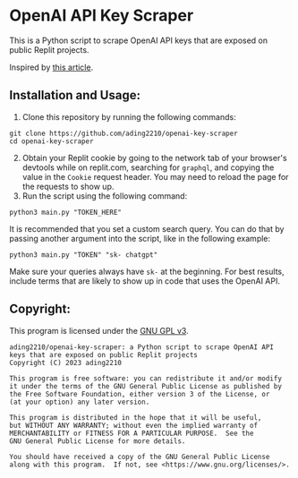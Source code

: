# OpenAI API Key Scraper

This is a Python script to scrape OpenAI API keys that are exposed on public Replit projects. 

Inspired by [this article](https://www.vice.com/en/article/93kkky/people-pirating-gpt4-scraping-openai-api-keys).

## Installation and Usage:
1. Clone this repository by running the following commands:
```
git clone https://github.com/ading2210/openai-key-scraper
cd openai-key-scraper
```
2. Obtain your Replit cookie by going to the network tab of your browser's devtools while on replit.com, searching for `graphql`, and copying the value in the `Cookie` request header. You may need to reload the page for the requests to show up.
3. Run the script using the following command:
```
python3 main.py "TOKEN_HERE"
```

It is recommended that you set a custom search query. You can do that by passing another argument into the script, like in the following example:
```
python3 main.py "TOKEN" "sk- chatgpt"
```
Make sure your queries always have `sk-` at the beginning. For best results, include terms that are likely to show up in code that uses the OpenAI API.

## Copyright:
This program is licensed under the [GNU GPL v3](https://www.gnu.org/licenses/gpl-3.0.txt).

```
ading2210/openai-key-scraper: a Python script to scrape OpenAI API keys that are exposed on public Replit projects
Copyright (C) 2023 ading2210

This program is free software: you can redistribute it and/or modify
it under the terms of the GNU General Public License as published by
the Free Software Foundation, either version 3 of the License, or
(at your option) any later version.

This program is distributed in the hope that it will be useful,
but WITHOUT ANY WARRANTY; without even the implied warranty of
MERCHANTABILITY or FITNESS FOR A PARTICULAR PURPOSE.  See the
GNU General Public License for more details.

You should have received a copy of the GNU General Public License
along with this program.  If not, see <https://www.gnu.org/licenses/>.
```